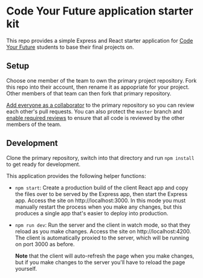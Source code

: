 Code Your Future application starter kit
========================================

This repo provides a simple Express and React starter application for [Code
Your Future][1] students to base their final projects on.

Setup
-----

Choose one member of the team to own the primary project repository. Fork this
repo into their account, then rename it as appopriate for your project. Other
members of that team can then fork that primary repository. 

[Add everyone as a collaborator][2] to the primary repository so you can
review each other's pull requests. You can also protect the `master` branch
and [enable required reviews][3] to ensure that all code is reviewed by the
other members of the team.

Development
-----------

Clone the primary repository, switch into that directory and run `npm install`
to get ready for development.

This application provides the following helper functions:

  - `npm start`: Create a production build of the client React app and copy
    the files over to be served by the Express app, then start the Express
    app. Access the site on http://localhost:3000. In this mode you must
    manually restart the process when you make any changes, but this produces
    a single app that's easier to deploy into production.

  - `npm run dev`: Run the server and the client in watch mode, so that they
    reload as you make changes. Access the site on http://localhost:4200. The
    client is automatically proxied to the server, which will be running on
    port 3000 as before. 
    
    **Note** that the client will auto-refresh the page when you make changes,
    but if you make changes to the server you'll have to reload the page
    yourself.

  [1]: https://codeyourfuture.io/
  [2]: https://help.github.com/articles/inviting-collaborators-to-a-personal-repository/
  [3]: https://help.github.com/articles/enabling-required-reviews-for-pull-requests/
